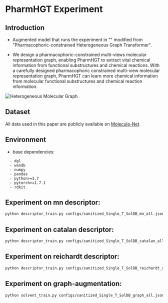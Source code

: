 # PharmHGT Experiment

## Introduction
* Augmented model that runs the experiment in "" modified from "Pharmacophoric-constrained Heterogeneous Graph Transformer".

* We design a pharmacophoric-constrained multi-views molecular representation graph, enabling PharmHGT to extract vital chemical information from functional substructures and chemical reactions. With a carefully designed pharmacophoric constrained multi-view molecular representation graph, PharmHGT can learn more chemical information from molecular functional substructures and chemical reaction information. 

![Heterogeneous Molecular Graph](images/Fig.1.png)


## Dataset
All data used in this paper are publicly available on [Molecule-Net](http://moleculenet.org/datasets-1).

## Environment
* base dependencies:
```
  - dgl
  - wandb
  - numpy
  - pandas
  - python>=3.7
  - pytorch>=1.7.1
  - rdkit
```

## Experiment on mn descriptor:
```bash
python descriptor_train.py configs/sanitized_Single_T_SolDB_mn_all.json
```
## Experiment on catalan descriptor:
```bash
python descriptor_train.py configs/sanitized_Single_T_SolDB_catalan_all.json
```
## Experiment on reichardt descriptor:
```bash
python descriptor_train.py configs/sanitized_Single_T_SolDB_reichardt_all.json
```
## Experiment on graph-augmentation:
```bash
python solvent_train.py configs/sanitized_Single_T_SolDB_graph_all.json
```
